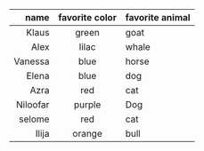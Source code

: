 | name | favorite color | favorite animal|
|-----:|:--------------:|:---------------|
| Klaus | green         | goat|
| Alex | lilac          | whale |
| Vanessa |blue | horse |
|Elena | blue| dog |
|Azra | red | cat| 
| Niloofar | purple | Dog |
| selome | red |cat|
| Ilija | orange | bull |
